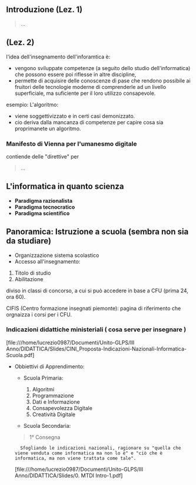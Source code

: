 ## Introduzione (Lez. 1)

>...

## (Lez. 2)

l'idea dell'insegnamento dell'inforamtica è:
  - vengono sviluppate competenze (a seguito dello studio dell'informatica) che possono essere poi riflesse in altre discipline,
  - permette di acquisire delle conoscenze di pase che rendono possibile ai fruitori delle tecnologie moderne di comprenderle ad un livello superficiale, ma suficiente per il loro utilizzo consapevole.

esempio: L'algoritmo:
 - viene soggettivizzato e in certi casi demonizzato.
 - cio deriva dalla mancanza di competenze per capire cosa sia proprimanete un algoritmo.

### Manifesto di Vienna per l'umanesmo digitale
contiende delle "direttive" per
 > ...

## L'informatica in quanto scienza
 - __Paradigma razionalista__
 - __Paradigma tecnocratico__
 - __Paradigma scientifico__

## Panoramica: Istruzione a scuola (sembra non sia da studiare)

 - Organizzazione sistema scolastico
 - Accesso all'insegnamento:
  1. Titolo di studio
  2. Abilitazione

 diviso in classi di concorso, a cui si può accedere in base a CFU (prima 24, ora 60).

 CIFIS (Centro formazione insegnati piemonte): pagina di riferimento che orgnaizza i corsi per i CFU.

### Indicazioni didattiche ministeriali ( cosa serve per insegnare )
  [file:///home/lucrezio0987/Documenti/Unito-GLPS/III Anno/DIDATTICA/Slides/CINI_Proposta-Indicazioni-Nazionali-Informatica-Scuola.pdf]

  - Obbiettivi di Apprendimento:

    + Scuola Primaria:
      1. Algoritmi
      2. Programmazione
      3. Dati e Informazione
      4. Consapevolezza Digitale
      5. Creatività Digitale

    + Scuola Secondaria:


    > 1° Consegna
    ```
      Sfogliando le indicazioni nazionali, ragionare su "quella che viene venduta come informatica ma non lo è" e "ciò che è informatica, ma non viene trattata come tale".
      ```
    [file:///home/lucrezio0987/Documenti/Unito-GLPS/III Anno/DIDATTICA/Slides/0. MTDI Intro-1.pdf]
